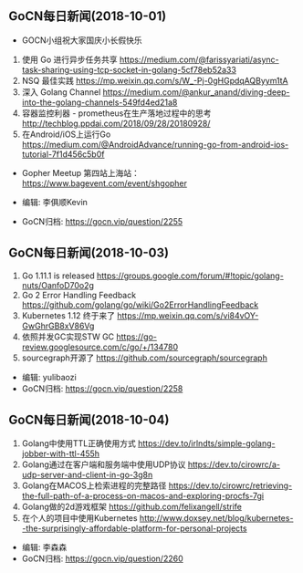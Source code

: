 ## GoCN每日新闻(2018-10-01)

* GOCN小组祝大家国庆小长假快乐

1. 使用 Go 进行异步任务共享 https://medium.com/@farissyariati/async-task-sharing-using-tcp-socket-in-golang-5cf78eb52a33
2. NSQ 最佳实践 https://mp.weixin.qq.com/s/W_-Pj-0gHGpdqAQByym1tA
3. 深入 Golang Channel https://medium.com/@ankur_anand/diving-deep-into-the-golang-channels-549fd4ed21a8
4. 容器监控利器 - prometheus在生产落地过程中的思考 http://techblog.ppdai.com/2018/09/28/20180928/
5. 在Android/iOS上运行Go https://medium.com/@AndroidAdvance/running-go-from-android-ios-tutorial-7f1d456c5b0f

* Gopher Meetup 第四站上海站：  https://www.bagevent.com/event/shgopher

* 编辑: 李俱顺Kevin    
* GoCN归档: https://gocn.vip/question/2255



## GoCN每日新闻(2018-10-03)

1. Go 1.11.1 is released https://groups.google.com/forum/#!topic/golang-nuts/OanfoD70o2g
2. Go 2 Error Handling Feedback https://github.com/golang/go/wiki/Go2ErrorHandlingFeedback
3. Kubernetes 1.12 终于来了 https://mp.weixin.qq.com/s/vi84vOY-GwGhrGB8xV86Vg
4. 依照并发GC实现STW GC https://go-review.googlesource.com/c/go/+/134780
5. sourcegraph开源了 https://github.com/sourcegraph/sourcegraph

* 编辑: yulibaozi
* GoCN归档: https://gocn.vip/question/2258


## GoCN每日新闻(2018-10-04)

1. Golang中使用TTL正确使用方式 https://dev.to/irlndts/simple-golang-jobber-with-ttl-455h
2. Golang通过在客户端和服务端中使用UDP协议 https://dev.to/cirowrc/a-udp-server-and-client-in-go-3g8n
3. Golang在MACOS上检索进程的完整路径 https://dev.to/cirowrc/retrieving-the-full-path-of-a-process-on-macos-and-exploring-procfs-7gi
4. Golang做的2d游戏框架 https://github.com/felixangell/strife
5. 在个人的项目中使用Kubernetes http://www.doxsey.net/blog/kubernetes--the-surprisingly-affordable-platform-for-personal-projects

* 编辑: 李森森
* GoCN归档: https://gocn.vip/question/2260
